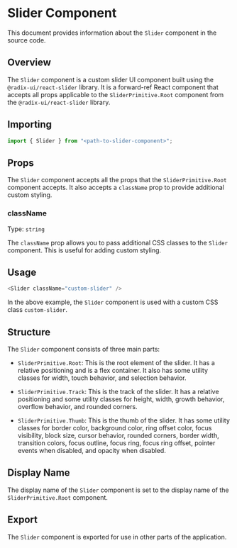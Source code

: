 # Slider Component

This document provides information about the `Slider` component in the source code.

## Overview

The `Slider` component is a custom slider UI component built using the `@radix-ui/react-slider` library. It is a forward-ref React component that accepts all props applicable to the `SliderPrimitive.Root` component from the `@radix-ui/react-slider` library.

## Importing

```javascript
import { Slider } from "<path-to-slider-component>";
```

## Props

The `Slider` component accepts all the props that the `SliderPrimitive.Root` component accepts. It also accepts a `className` prop to provide additional custom styling.

### className

Type: `string`

The `className` prop allows you to pass additional CSS classes to the `Slider` component. This is useful for adding custom styling.

## Usage

```javascript
<Slider className="custom-slider" />
```

In the above example, the `Slider` component is used with a custom CSS class `custom-slider`.

## Structure

The `Slider` component consists of three main parts:

- `SliderPrimitive.Root`: This is the root element of the slider. It has a relative positioning and is a flex container. It also has some utility classes for width, touch behavior, and selection behavior.

- `SliderPrimitive.Track`: This is the track of the slider. It has a relative positioning and some utility classes for height, width, growth behavior, overflow behavior, and rounded corners.

- `SliderPrimitive.Thumb`: This is the thumb of the slider. It has some utility classes for border color, background color, ring offset color, focus visibility, block size, cursor behavior, rounded corners, border width, transition colors, focus outline, focus ring, focus ring offset, pointer events when disabled, and opacity when disabled.

## Display Name

The display name of the `Slider` component is set to the display name of the `SliderPrimitive.Root` component.

## Export

The `Slider` component is exported for use in other parts of the application.
